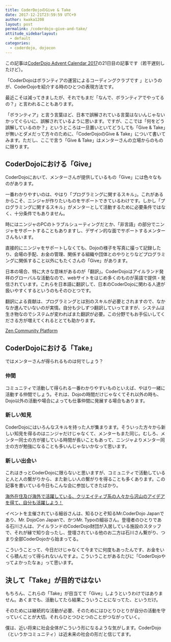 ```yaml
---
title: CoderDojoのGive & Take
date: 2017-12-21T23:59:59 UTC+9
author: kwaka1208
layout: post
permalink: /coderdojo-give-and-take/
attitude_sidebarlayout:
  - default
categories:
  - coderdojo, dojocon
---
```

この記事は[CoderDojo Advent Calendar 2017](https://adventar.org/calendars/2184)の21日目の記事です（若干遅刻したけど）。

「CoderDojoはボランティアの運営によるコーディングクラブです	」というのが、CoderDojoを紹介する時のひとつの表現方法です。

最近こそは減ってきましたが、それでもまだ「なんで、ボランティアでやってるの？」と言われることもあります。

「ボランティア」と言う言葉ほど、日本で誤解されている言葉はないんじゃないかってぐらいに、誤解されているように思います。ですが、ここでは「何をどう誤解しているのか？」というところは一旦置いといてどうしても「Give &amp; Take」が無いとダメだって方々のために、「CoderDojoのGive &amp; Take」について書いてみます。ただし、ここで言う「Give &amp; Take」はメンターさんの立場からのものに限ります。

## CoderDojoにおける「Give」
CoderDojoにおいて、メンターさんが提供しているもの「Give」には色々なものがあります。

一番わかりやすいのは、やはり「プログラミングに関するスキル」。これがあるからこそ、ニンジャが作りたいものをサポートできているわけです。しかし「プログラミングに関するスキル」がメンターとして活動するために必要条件ではなく、十分条件でもありません。

時にはニンジャのPCのトラブルシューティングだとか、「非言語」の部分でニンジャをサポートすることもありますし、デザイン的な面でサポートするメンターさんもいます。

直接的にニンジャをサポートしなくても、Dojoの様子を写真に撮って記録したり、会場の手配、お金の管理、関係する組織や団体とのやりとりなどプログラミングに関係すること以外にもたくさんの「Give」があります。

日本の場合、特に大きな意味があるのが「翻訳」。CoderDojoはアイルランド発祥のグローバルな活動なので、webサイトをはじめ多くのものが英語で提供・発信されています。これらを日本語に翻訳して、日本のCoderDojoに関わる人達が扱いやすくするというのもそのひとつです。

翻訳による貢献は、プログラミングとは別のスキルが必要とされますので、なかなか進んでいないのが実情。自分も少しずつ翻訳していってますが、システムは生き物なのでシステムが変わればまた翻訳が必要。この分野でもお手伝いしてくださる方が増えてくれるととても助かります。

[Zen Community Platform](https://crowdin.com/project/zen-community-platform)

## CoderDojoにおける「Take」
ではメンターさんが得られるものは何でしょう？

### 仲間
コミュニティで活動して得られる一番わかりやすいものといえば、やはり一緒に活動する仲間でしょう。それは、Dojoの時間だけじゃなくてそれ以外の時も、Dojo以外の活動や場合によっても仕事仲間に発展する場合もあります。

### 新しい知見
CoderDojoにはいろんなスキルを持った人が集まります。そういった方々から新しい知見を得るのはニンジャだけじゃなくて、メンターもまた同じ。むしろ、メンター同士の方が接している時間が長いこともあって、ニンジャよりメンター同士の方が勉強になることも多いんじゃないかなって思います。

### 新しい出会い
これはきっとCoderDojoに限らないと思いますが、コミュニティで活動していると人と人の繋がりから、また新しい人の繋がりを得ることも多くあります。この記事を書いている今日もこんな会に参加してきたばかり。

[海外在住及び海外で活躍している、クリエイティブ系の人々から沢山のアイデアを得て、自分も活躍しよう！](http://eventregist.com/e/vS9cxZp0HG2k)

イベントを主催されている細谷さんは、知るひとぞ知るMr.CoderDojo Japanであり、Mr. DojoCon Japanで、かつMr. Typoの細谷さん。登壇者のひとりである石川さんは、アイルランドのCoderDojo財団が入居している施設のスタッフで、それが縁で知り合ったし、登壇されている他のお二方は石川さん繋がり、つまり全部CoderDojoから始まってる。

こういうことって、今日だけじゃなくて今までに何度もあったんです、お金をいくら積んだって得られないんですよ。こういうことがあるたびに「CoderDojoやってよかったなぁ」って思います。

## 決して「Take」が目的ではない
もちろん、これらの「Take」が目当てで「Give」しようというわけではありません。あくまでも、活動してたら結果こういうことになってた、というだけ。

そのためには継続的な活動が必要、そのためにはひとりひとりが自分の活動を守っていくことが大切。それらひとつひとつのことがつながっていく。

僕は、近い将来に社会全体がこういう形になるような気がします。CoderDojo（というかコミュニティ）は近未来の社会の形だと信じてます。
